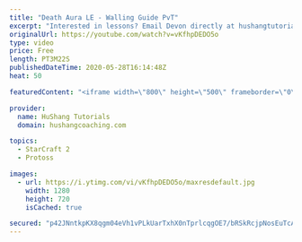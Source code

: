 ```yaml
---
title: "Death Aura LE - Walling Guide PvT"
excerpt: "Interested in lessons? Email Devon directly at hushangtutorials@outlook.com ------------------------------------------------------------------------------------------------------- Want to support HuShang Tutorials directly? Patreon is a website where you can contribute a monthly donation that will help"
originalUrl: https://youtube.com/watch?v=vKfhpDEDO5o
type: video
price: Free
length: PT3M22S
publishedDateTime: 2020-05-28T16:14:48Z
heat: 50

featuredContent: "<iframe width=\"800\" height=\"500\" frameborder=\"0\" src=\"https://www.youtube.com/embed/vKfhpDEDO5o\" allow=\"accelerometer; autoplay; encrypted-media; gyroscope; picture-in-picture\" allowfullscreen></iframe>"

provider:
  name: HuShang Tutorials
  domain: hushangcoaching.com

topics:
  - StarCraft 2
  - Protoss

images:
  - url: https://i.ytimg.com/vi/vKfhpDEDO5o/maxresdefault.jpg
    width: 1280
    height: 720
    isCached: true

secured: "p42JNntkpKX8qgm04eVh1vPLkUarTxhX0nTprlcqgOE7/bRSkRcjpNosEuTcA/TmX0A+pSey3iLS+IAx23slkvoBCFhpkm0zI4/L/souGyS1nHkKYgHLlt+xHt99CIGHQOL5EsD0fwDWIyM3rSrgqje5ftoBRm2MWaE95a4i+y/kW8+P/J3QtXO+/cn0PouWUz/25W+YepnQJdwmsZBEvSdpz6UF12J+v7MzmhDUqS2ofh+NJf42MBQEHY5cv+qQslQwNBrFqhDvufSowYVcT/6thx4q/04OeKxjIJ3m0Q/u5ce/Ijc+iS1ybkOqq6tSNcf5TWb810GY40dHYd0FPsWCTDcbSpQ8kvcp0qiLhLu9haot60C4KX1ia3cp0l8/FHAfazH/P+DVBMWXWDTXDILv0glh0+fsnknJnIjGmGg=;eGKRFo8PV6lF4Pnlc6ueEA=="
---
```


